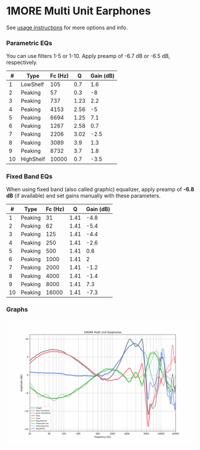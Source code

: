 # 1MORE Multi Unit Earphones
See [usage instructions](https://github.com/jaakkopasanen/AutoEq#usage) for more options and info.

### Parametric EQs
You can use filters 1-5 or 1-10. Apply preamp of -6.7 dB or -6.5 dB, respectively.

|   # | Type      |   Fc (Hz) |    Q |   Gain (dB) |
|-----|-----------|-----------|------|-------------|
|   1 | LowShelf  |       105 | 0.7  |         1.6 |
|   2 | Peaking   |        57 | 0.3  |        -8   |
|   3 | Peaking   |       737 | 1.23 |         2.2 |
|   4 | Peaking   |      4153 | 2.56 |        -5   |
|   5 | Peaking   |      6694 | 1.25 |         7.1 |
|   6 | Peaking   |      1267 | 2.58 |         0.7 |
|   7 | Peaking   |      2206 | 3.02 |        -2.5 |
|   8 | Peaking   |      3089 | 3.9  |         1.3 |
|   9 | Peaking   |      8732 | 3.7  |         1.8 |
|  10 | HighShelf |     10000 | 0.7  |        -3.5 |

### Fixed Band EQs
When using fixed band (also called graphic) equalizer, apply preamp of **-6.8 dB** (if available) and set gains manually with these parameters.

|   # | Type    |   Fc (Hz) |    Q |   Gain (dB) |
|-----|---------|-----------|------|-------------|
|   1 | Peaking |        31 | 1.41 |        -4.8 |
|   2 | Peaking |        62 | 1.41 |        -5.4 |
|   3 | Peaking |       125 | 1.41 |        -4.4 |
|   4 | Peaking |       250 | 1.41 |        -2.6 |
|   5 | Peaking |       500 | 1.41 |         0.8 |
|   6 | Peaking |      1000 | 1.41 |         2   |
|   7 | Peaking |      2000 | 1.41 |        -1.2 |
|   8 | Peaking |      4000 | 1.41 |        -1.4 |
|   9 | Peaking |      8000 | 1.41 |         7.3 |
|  10 | Peaking |     16000 | 1.41 |        -7.3 |

### Graphs
![](./1MORE%20Multi%20Unit%20Earphones.png)
